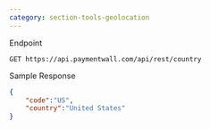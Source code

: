 ```yaml
---
category: section-tools-geolocation
---
```


Endpoint

```
GET https://api.paymentwall.com/api/rest/country
```

Sample Response

```json
{
	"code":"US",
	"country":"United States"
}
```
